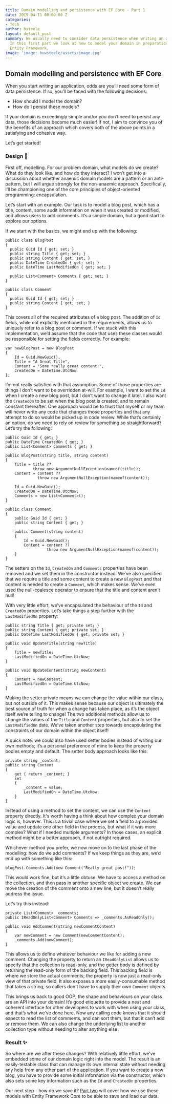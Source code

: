 ```yaml
---
title: Domain modelling and persistence with EF Core - Part 1
date: 2019-04-11 00:00:00 Z
categories:
- Tech
author: hsteele
layout: default_post
summary: We usually need to consider data persistence when writing an application.
  In this first part we look at how to model your domain in preparation for use with
  Entity Framework.
image: 'image: huwsteele/assets/image.jpg'
---
```


## Domain modelling and persistence with EF Core 

When you start writing an application, odds are you’ll need some form of data persistence. If so, you’ll be faced with the following decisions:

- How should I model the domain?
- How do I persist these models?

If your domain is exceedingly simple and/or you don’t need to persist any data, those decisions become much easier! If not, I aim to convince you of the benefits of an approach which covers both of the above points in a satisfying and cohesive way.

Let’s get started!

### Design 📐  



First off, modelling. For our problem domain, what models do we create? What do they look like, and how do they interact? I won’t get into a discussion about whether anaemic domain models are a pattern or an anti-pattern, but I will argue strongly for the non-anaemic approach. Specifically, I’ll be championing one of the core principles of object-oriented programming: encapsulation.

Let’s start with an example. Our task is to model a blog post, which has a title, content, some audit information on when it was created or modified, and allows users to add comments. It’s a simple domain, but a good start to explore our options. 

If we start with the basics, we might end up with the following:

    public class BlogPost
    {
      public Guid Id { get; set; }
      public string Title { get; set; }
      public string Content { get; set; }
      public DateTime CreatedOn { get; set; }
      public DateTime LastModifiedOn { get; set; }

      public List<Comment> Comments { get; set; }
    }

    public class Comment
    {
      public Guid Id { get; set; }
      public string Content { get; set; }
    }
    

This covers all of the required attributes of a blog post. The addition of `Id` fields, while not explicitly mentioned in the requirements, allows us to uniquely refer to a blog post or comment. If we stuck with this implementation, we’d assume that the code that uses these classes would be responsible for setting the fields correctly. For example:


    var newBlogPost = new BlogPost
    {
        Id = Guid.NewGuid(),
        Title = "A Great Title",
        Content = "Some really great content!",
        CreatedOn = DateTime.UtcNow
    };


I’m not really satisfied with that assumption. Some of those properties are things I don’t want to be overridden at-will. For example, I want to set the `Id` when I create a new blog post, but I don’t want to change it later. I also want the `CreatedOn` to be set when the blog post is created, and to remain constant thereafter. One approach would be to trust that myself or my team will never write any code that changes those properties and that any attempt to do so would be picked up in code review. While that’s certainly an option, do we need to rely on review for something so straightforward? Let’s try the following:


    public Guid Id { get; }
    public DateTime CreatedOn { get; }
    public List<Comment> Comments { get; }

    public BlogPost(string title, string content)
    {
        Title = title ?? 
                throw new ArgumentNullException(nameof(title));
        Content = content ??
                  throw new ArgumentNullException(nameof(content));

        Id = Guid.NewGuid();
        CreatedOn = DateTime.UtcNow;
        Comments = new List<Comment>();
    }

    public class Comment
    {
        public Guid Id { get; }
        public string Content { get; }

        public Comment(string content)
        {
            Id = Guid.NewGuid();
            Content = content ??
                      throw new ArgumentNullException(nameof(content));
        }
    }


The setters on the `Id`, `CreatedOn` and `Comments` properties have been removed and we set them in the constructor instead. We’ve also specified that we require a title and some content to create a new `BlogPost` and that content is needed to create a `Comment`, which makes sense. We’ve even used the null-coalesce operator to ensure that the title and content aren’t null!

With very little effort, we’ve encapsulated the behaviour of the `Id` and `CreatedOn` properties. Let’s take things a step further with the `LastModifiedOn` property:


    public string Title { get; private set; }
    public string Content { get; private set; }
    public DateTime LastModifiedOn { get; private set; }

    public void UpdateTitle(string newTitle)
    {
        Title = newTitle;
        LastModifiedOn = DateTime.UtcNow;
    }

    public void UpdateContent(string newContent)
    {
        Content = newContent;
        LastModifiedOn = DateTime.UtcNow;
    }


Making the setter private means we can change the value within our class, but not outside of it. This makes sense because our object is ultimately the best source of truth for when a change has taken place, as it’s the object itself we’re telling to change! The two additional methods allow us to change the values of the `Title` and `Content` properties, but also to set the `LastModifiedOn` date. We’ve taken another step towards encapsulating the constraints of our domain within the object itself! 

A quick note: we could also have used setter bodies instead of writing our own methods; it’s a personal preference of mine to keep the property bodies empty and default. The setter body approach looks like this:


    private string _content;
    public string Content
    { 
        get { return _content; }
        set  
        {
            _content = value;
            LastModifiedOn = DateTime.UtcNow;
        }
    }


Instead of using a method to set the content, we can use the `Content` property directly. It's worth having a think about how complex your domain logic is, however. This is a trivial case where we set a field to a provided value and update one other field in the process, but what if it was more complex? What if I needed multiple arguments? In those cases, an explicit method might be a better approach, if not outright required.

Whichever method you prefer, we now move on to the last phase of the modelling: how do we add comments? If we keep things as they are, we’d end up with something like this:


	blogPost.Comments.Add(new Comment("Really great post!"));


This would work fine, but it’s a little obtuse. We have to access a method on the collection, and then pass in another specific object we create. We can move the creation of the comment onto a new line, but it doesn’t really address the issue. 

Let’s try this instead:


    private List<Comment> _comments;
    public IReadOnlyList<Comment> Comments => _comments.AsReadOnly();

    public void AddComment(string newCommentContent)
    {
        var newComment = new Comment(newCommentContent);
        _comments.Add(newComment);
    }


This allows us to define whatever behaviour we like for adding a new comment. Changing the property to return an `IReadOnlyList` allows us to specify that the collection is read-only, and the getter body is defined by returning the read-only form of the backing field. This backing field is where we store the actual comments; the property is now just a read-only view of that private field. It also exposes a more easily-consumable method that takes a string, so callers don't have to supply their own `Comment` objects.

This brings us back to good OOP; the shape and behaviours on your class are an API into your domain! It’s good etiquette to provide a neat and coherent interface for other developers to work with when using your class, and that’s what we’ve done here. Now any calling code knows that it should expect to read the list of comments, and can sort them, but that it can’t add or remove them. We can also change the underlying list to another collection type without needing to alter anything else.

### Result ✨  

  
  
So where are we after these changes? With relatively little effort, we’ve embedded some of our domain logic right into the model. The result is an easily-testable class that can manage its own internal state without needing any help from any other part of the application. If you want to create a new blog, you have to provide some initial information via the constructor, which also sets some key information such as the `Id` and `CreatedOn` properties.


Our next step - how do we save it? [Part two](https://blog.scottlogic.com/2019/04/24/domain-modelling-and-persistence-with-ef-core-part-2.html) will cover how we use these models with Entity Framework Core to be able to save and load our data.
